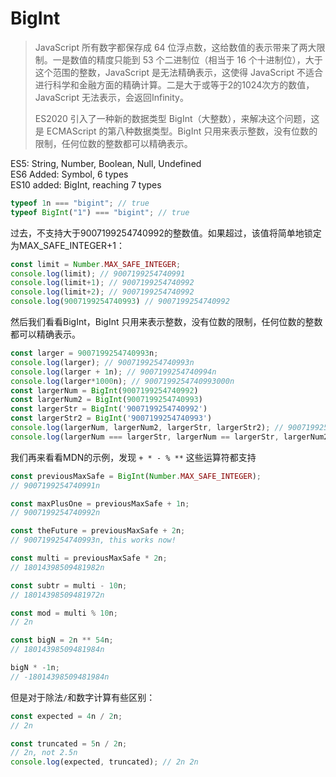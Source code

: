 # BigInt

> JavaScript 所有数字都保存成 64 位浮点数，这给数值的表示带来了两大限制。一是数值的精度只能到 53 个二进制位（相当于 16 个十进制位），大于这个范围的整数，JavaScript 是无法精确表示，这使得 JavaScript 不适合进行科学和金融方面的精确计算。二是大于或等于2的1024次方的数值，JavaScript 无法表示，会返回Infinity。  
>
> ES2020 引入了一种新的数据类型 BigInt（大整数），来解决这个问题，这是 ECMAScript 的第八种数据类型。BigInt 只用来表示整数，没有位数的限制，任何位数的整数都可以精确表示。

ES5: String, Number, Boolean, Null, Undefined  
ES6 Added: Symbol, 6 types  
ES10 added: BigInt, reaching 7 types  

```javascript
typeof 1n === "bigint"; // true
typeof BigInt("1") === "bigint"; // true
```
过去，不支持大于9007199254740992的整数值。如果超过，该值将简单地锁定为MAX_SAFE_INTEGER+1：

```javascript
const limit = Number.MAX_SAFE_INTEGER;
console.log(limit); // 9007199254740991
console.log(limit+1); // 9007199254740992
console.log(limit+2); // 9007199254740992
console.log(9007199254740993) // 9007199254740992
```
然后我们看看BigInt，BigInt 只用来表示整数，没有位数的限制，任何位数的整数都可以精确表示。
```javascript
const larger = 9007199254740993n;
console.log(larger); // 9007199254740993n
console.log(larger + 1n); // 9007199254740994n
console.log(larger*1000n); // 9007199254740993000n
const largerNum = BigInt(9007199254740992)
const largerNum2 = BigInt(9007199254740993)
const largerStr = BigInt('9007199254740992')
const largerStr2 = BigInt('9007199254740993')
console.log(largerNum, largerNum2, largerStr, largerStr2); // 9007199254740992n 9007199254740992n 9007199254740992n 9007199254740993n
console.log(largerNum === largerStr, largerNum == largerStr, largerNum2===largerStr) // true true true
```
我们再来看看MDN的示例，发现 `+ * - % **` 这些运算符都支持
```javascript
const previousMaxSafe = BigInt(Number.MAX_SAFE_INTEGER);
// 9007199254740991n

const maxPlusOne = previousMaxSafe + 1n;
// 9007199254740992n

const theFuture = previousMaxSafe + 2n;
// 9007199254740993n, this works now!

const multi = previousMaxSafe * 2n;
// 18014398509481982n

const subtr = multi - 10n;
// 18014398509481972n

const mod = multi % 10n;
// 2n

const bigN = 2n ** 54n;
// 18014398509481984n

bigN * -1n;
// -18014398509481984n
```
但是对于除法`/`和数字计算有些区别：
```javascript
const expected = 4n / 2n;
// 2n

const truncated = 5n / 2n;
// 2n, not 2.5n
console.log(expected, truncated); // 2n 2n
```
